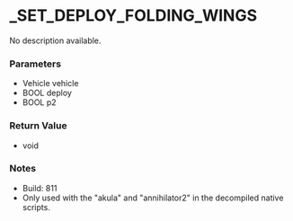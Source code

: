 # _SET_DEPLOY_FOLDING_WINGS

No description available.

### Parameters
* Vehicle vehicle
* BOOL deploy
* BOOL p2

### Return Value
* void

### Notes
* Build: 811
* Only used with the "akula" and "annihilator2" in the decompiled native scripts.


